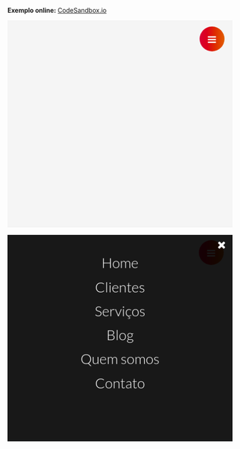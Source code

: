 **Exemplo online:** [CodeSandbox.io](https://codesandbox.io/s/menu-total-r97pk)

![alt text](https://github.com/leandrobeandrade/menus/blob/master/menu1/menu-closed.png "Menu fechado")

![alt text](https://github.com/leandrobeandrade/menus/blob/master/menu1/menu-opened.png "Menu aberto")

